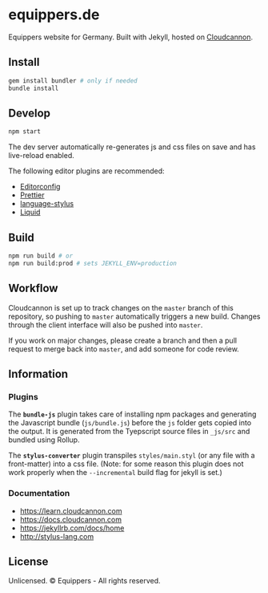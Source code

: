 # equippers.de

Equippers website for Germany. Built with Jekyll, hosted on [Cloudcannon](https://cloudcannon.com).

## Install

 ```sh
gem install bundler # only if needed
bundle install
```

 ## Develop

 ```sh
npm start
```

The dev server automatically re-generates js and css files on save and has live-reload enabled.

The following editor plugins are recommended:

* [Editorconfig](https://marketplace.visualstudio.com/items?itemName=EditorConfig.EditorConfig)
* [Prettier](https://marketplace.visualstudio.com/items?itemName=esbenp.prettier-vscode)
* [language-stylus](https://marketplace.visualstudio.com/items?itemName=sysoev.language-stylus)
* [Liquid](https://marketplace.visualstudio.com/items?itemName=sissel.shopify-liquid)

 ## Build

 ```sh
npm run build # or
npm run build:prod # sets JEKYLL_ENV=production
```

## Workflow

Cloudcannon is set up to track changes on the `master` branch of this repository, so pushing to `master` automatically triggers a new build. Changes through the client interface will also be pushed into `master`.

If you work on major changes, please create a branch and then a pull request to merge back into `master`, and add someone for code review.

## Information

### Plugins

The **`bundle-js`** plugin takes care of installing npm packages and generating the Javascript bundle (`js/bundle.js`) before the `js` folder gets copied into the output. It is generated from the Tyepscript source files in `_js/src` and bundled using Rollup.

The **`stylus-converter`** plugin transpiles `styles/main.styl` (or any file with a front-matter) into a css file. (Note: for some reason this plugin does not work properly when the `--incremental` build flag for jekyll is set.)

### Documentation

* https://learn.cloudcannon.com
* https://docs.cloudcannon.com
* https://jekyllrb.com/docs/home
* http://stylus-lang.com

## License

Unlicensed. © Equippers - All rights reserved.
